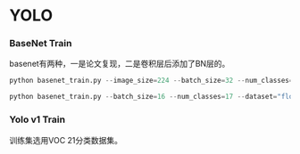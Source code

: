 # YOLO

### BaseNet Train
basenet有两种，一是论文复现，二是卷积层后添加了BN层的。
```python
python basenet_train.py --image_size=224 --batch_size=32 --num_classes=1000 --dataset="imagenet_224" --net_chose="base_net_bn" --train_data_path="" --val_data_path=""
```
```python
python basenet_train.py --batch_size=16 --num_classes=17 --dataset="flowers17_448" --net_chose="base_net_bn" --train_data_path="" --val_data_path=""
```

### Yolo v1 Train
训练集选用VOC 21分类数据集。
```python

```